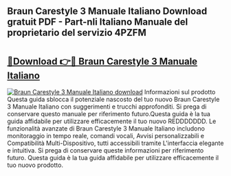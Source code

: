 ## Braun Carestyle 3 Manuale Italiano Download gratuit PDF - Part-nli Italiano Manuale del proprietario del servizio 4PZFM

# <h2><a href="http://dfe6nu.blite.top/?on=Braun+Carestyle+3+Manuale+Italiano">🔗Download 👉🔴 Braun Carestyle 3 Manuale Italiano</a></h2>

[![Braun Carestyle 3 Manuale Italiano download](https://i.imgur.com/lujVjoI.png)](http://dfe6nu.blite.top/?on=Braun+Carestyle+3+Manuale+Italiano)
Informazioni sul prodotto Questa guida sblocca il potenziale nascosto del tuo nuovo Braun Carestyle 3 Manuale Italiano con suggerimenti e trucchi approfonditi. Si prega di conservare questo manuale per riferimento futuro.Questa guida è la tua guida affidabile per utilizzare efficacemente il tuo nuovo REDDDDDDD. Le funzionalità avanzate di Braun Carestyle 3 Manuale Italiano includono monitoraggio in tempo reale, comandi vocali, Avvisi personalizzabili e Compatibilità Multi-Dispositivo, tutti accessibili tramite L'interfaccia elegante e intuitiva. Si prega di conservare queste informazioni per riferimento futuro. Questa guida è la tua guida affidabile per utilizzare efficacemente il tuo nuovo prodotto.
